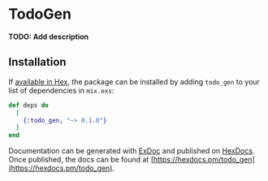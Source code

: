 # TodoGen

**TODO: Add description**

## Installation

If [available in Hex](https://hex.pm/docs/publish), the package can be installed
by adding `todo_gen` to your list of dependencies in `mix.exs`:

```elixir
def deps do
  [
    {:todo_gen, "~> 0.1.0"}
  ]
end
```

Documentation can be generated with [ExDoc](https://github.com/elixir-lang/ex_doc)
and published on [HexDocs](https://hexdocs.pm). Once published, the docs can
be found at [https://hexdocs.pm/todo_gen](https://hexdocs.pm/todo_gen).

